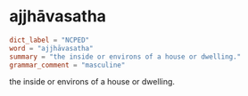# ajjhāvasatha

``` toml
dict_label = "NCPED"
word = "ajjhāvasatha"
summary = "the inside or environs of a house or dwelling."
grammar_comment = "masculine"
```

the inside or environs of a house or dwelling.

